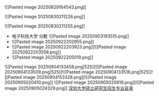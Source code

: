 
![[Pasted image 20250829164543.png]]

![[Pasted image 20250830211226.png]]


![[Pasted image 20250830211255.png]]
- 电子科技大学 分数
![[Pasted image 20250903193515.png]]
- ![[Pasted image 20250922202955.png]]
- ![[Pasted image 20250922203923.png]]![[Pasted image 20250922203558.png]]
- ![[Pasted image 20250922205019.png]]


![[Pasted image 20250904133458.png|525]]![[Pasted image 20250904133509.png|525]]![[Pasted image 20250904133516.png|525]]![[Pasted image 20250904153328.png]]![[Pasted image 20250905020410.png]]
![[Pasted image 20250905020619.png]]![[Pasted image 20250905024329.png]]
[深圳大学硕士研究生招生专业目录](https://ehall.szu.edu.cn/gsapp/sys/zsjzapp/index.do#/2026/3/183)

